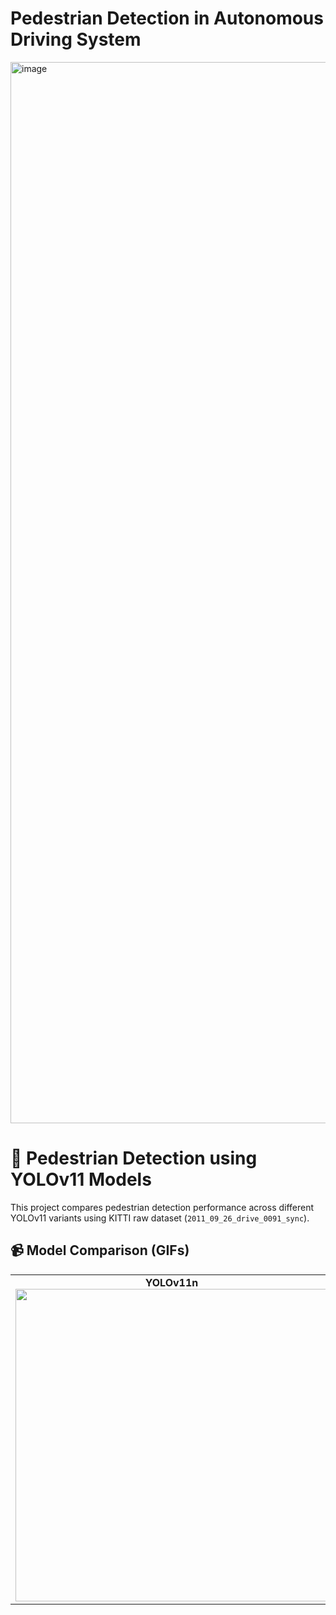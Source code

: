 # Pedestrian Detection in Autonomous Driving System
<img width="1698" alt="image" src="https://github.com/user-attachments/assets/b449c4bc-6447-460f-9ff3-69946aea37a8" />

# 🧠 Pedestrian Detection using YOLOv11 Models

This project compares pedestrian detection performance across different YOLOv11 variants using KITTI raw dataset (`2011_09_26_drive_0091_sync`).

## 📹 Model Comparison (GIFs)

<table>
  <tr>
    <td align="center">
      <b>YOLOv11n</b><br>
      <img src="gifs/yolo11_comparison_git.gif" width="500">
    </td>
  </tr>
</table>
